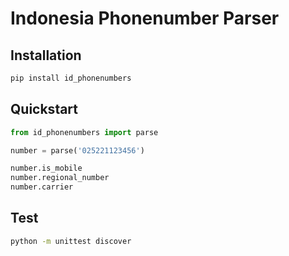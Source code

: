 # Indonesia Phonenumber Parser

## Installation
```sh
pip install id_phonenumbers
```


## Quickstart
```python
from id_phonenumbers import parse

number = parse('025221123456')

number.is_mobile
number.regional_number
number.carrier

```


## Test
```sh
python -m unittest discover
```
